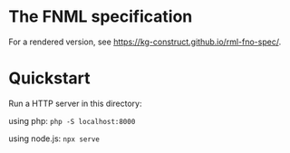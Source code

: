 # The FNML specification

For a rendered version, see <https://kg-construct.github.io/rml-fno-spec/>.

# Quickstart

Run a HTTP server in this directory: 

using php: `php -S localhost:8000`

using node.js: `npx serve`
